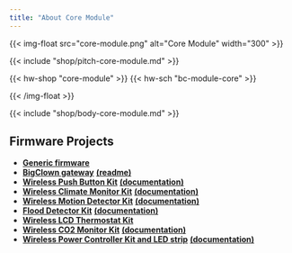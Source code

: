 ```yaml
---
title: "About Core Module"
---
```


{{< img-float src="core-module.png" alt="Core Module" width="300" >}}

{{< include "shop/pitch-core-module.md" >}}

{{< hw-shop "core-module" >}}
{{< hw-sch "bc-module-core" >}}

{{< /img-float >}}

{{< include "shop/body-core-module.md" >}}

## Firmware Projects

* [**Generic firmware**](https://github.com/bigclownlabs/bcf-generic-node/releases)
* [**BigClown gateway**](https://github.com/bigclownlabs/bcf-gateway/releases) [**(readme)**](https://github.com/bigclownlabs/bcf-gateway/blob/master/README.md)
* [**Wireless Push Button Kit**](https://github.com/bigclownlabs/bcf-kit-wireless-push-button/releases) [**(documentation)**](https://www.bigclown.com/doc/projects/wireless-push-button/)
* [**Wireless Climate Monitor Kit**](https://github.com/bigclownlabs/bcf-kit-wireless-climate-monitor/releases) [**(documentation)**](https://www.bigclown.com/doc/projects/wireless-climate-monitor/)
* [**Wireless Motion Detector Kit**](https://github.com/bigclownlabs/bcf-kit-wireless-motion-detector/releases) [**(documentation)**](https://www.bigclown.com/doc/projects/wireless-motion-detector/)
* [**Flood Detector Kit**](https://github.com/bigclownlabs/bcf-kit-wireless-flood-detector/releases) [**(documentation)**](https://www.bigclown.com/doc/projects/wireless-flood-detector/)
* [**Wireless LCD Thermostat Kit**](https://github.com/bigclownlabs/bcf-kit-wireless-lcd-thermostat/releases)
* [**Wireless CO2 Monitor Kit**](https://github.com/bigclownlabs/bcf-kit-wireless-co2-monitor/releases) [**(documentation)**](https://www.bigclown.com/doc/projects/wireless-co2-monitor/)
* [**Wireless Power Controller Kit and LED strip**](https://github.com/bigclownlabs/bcf-kit-wireless-power-controller/releases) [**(documentation)**](https://www.bigclown.com/doc/projects/wireless-led-strip/)
